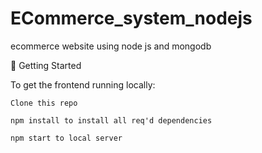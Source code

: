 # ECommerce_system_nodejs
ecommerce website using node js and mongodb 

🐼 Getting Started

To get the frontend running locally:
  
    Clone this repo
  
    npm install to install all req'd dependencies
  
    npm start to local server

